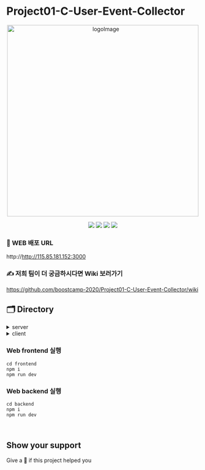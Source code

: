 # Project01-C-User-Event-Collector

<p align="center"><img width="500" alt="logoImage" src="https://postfiles.pstatic.net/MjAyMDExMjdfMTc1/MDAxNjA2NDQ5OTExNjYw.NBw6OQE4LBvWhcHvCqvCkl7kbU836xElYC6KWgYAynwg.K4DD9rX73o26FQO-Va6UfMrfkKCEUDUTNBQ2p03jr-0g.PNG.sknglee22/%EC%8A%A4%ED%81%AC%EB%A6%B0%EC%83%B7_2020-11-27_%EC%98%A4%ED%9B%84_1.04.45.png?type=w773"></p>

<p align="center">
  <img src="https://img.shields.io/badge/react-17.0.1-9cf?logo=react" />
  <img src="https://img.shields.io/badge/typescript-v4.1.2-pink?logo=typescript" />
  <img src="https://img.shields.io/badge/javascript-ES6+-yellow?logo=javascript" />
  <img src="https://img.shields.io/badge/mysql-v5.7.32-blue?logo=mysql" />
</p>

### 🍎 WEB 배포 URL
http://http://115.85.181.152:3000

### ✍ 저희 팀이 더 궁금하시다면 Wiki 보러가기
https://github.com/boostcamp-2020/Project01-C-User-Event-Collector/wiki


## 🗂 Directory

<details>
<summary>server</summary>
  <div markdown="1">
    
```
🗃 Project Folder  
📁backend  
(작성중)
```

  </div>
</details>

<details>
<summary>client</summary>
  <div markdown="1">
    
  ```
  📁frontend  
  (작성중)
  ```
  
  </div>
</details>

### Web frontend 실행
```
cd frontend
npm i
npm run dev
```
   
### Web backend 실행
```
cd backend
npm i
npm run dev
```
 
<br>
 
## Show your support

Give a 🌟 if this project helped you
